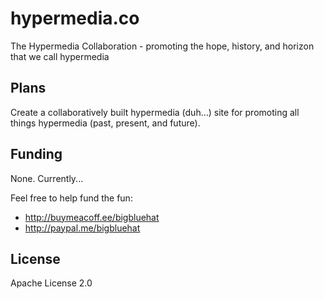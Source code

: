 # hypermedia.co
The Hypermedia Collaboration - promoting the hope, history, and horizon that we call hypermedia

## Plans

Create a collaboratively built hypermedia (duh...) site for promoting all things hypermedia (past, present, and future).

## Funding

None. Currently...

Feel free to help fund the fun:
* http://buymeacoff.ee/bigbluehat
* http://paypal.me/bigbluehat

## License

Apache License 2.0

